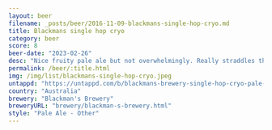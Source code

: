 ```yaml
---
layout: beer
filename: _posts/beer/2016-11-09-blackmans-single-hop-cryo.md
title: Blackmans single hop cryo
category: beer
score: 8
beer-date: "2023-02-26"
desc: "Nice fruity pale ale but not overwhelmingly. Really straddles the line between flavour and being good for a session"
permalink: /beer/:title.html
img: /img/list/blackmans-single-hop-cryo.jpeg
untappd: "https://untappd.com/b/blackmans-brewery-single-hop-cryo-pale-hbc-586/5112821"
country: "Australia"
brewery: "Blackman's Brewery"
breweryURL: "brewery/blackman-s-brewery.html"
style: "Pale Ale - Other"
---
```

